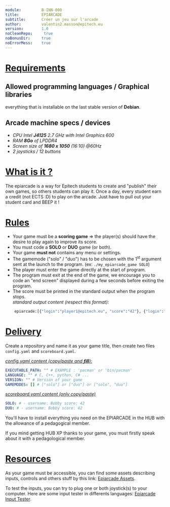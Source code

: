 ```yaml
---
module:         B-INN-000
title:          EPIARCADE
subtitle:       Créer un jeu sur l'arcade
author:         valentin2.masson@epitech.eu 
version:        1.0
noCleanRepo:     true
noBonusDir:     true
noErrorMess:    true
---
```


# <u>Requirements</u> #
## Allowed programming languages / Graphical libraries ##
everything that is installable on the last stable version of **Debian**.

## Arcade machine specs / devices ##
- *CPU Intel **J4125** 2.7 GHz with Intel Graphics 600*
- *RAM **8Go** of LPDDR4*
- *Screen size of **1680 x 1050** (16:10) @60Hz*
- *2 joysticks / 12 buttons*


# <u>What is it ?</u> #
The epiarcade is a way for Epitech students to create and "publish" their own games, so others students can play it. Once a day, every student earn a credit (not ECTS :D) to play on the arcade. Just have to pull out your student card and BEEP it !


# <u>Rules</u> #
- Your game must be a **scoring game** => the player(s) should have the desire to play again to improve its score.
- You must code a **SOLO** or **DUO** game (or both).
- Your game **must not** contains any menu or settings.
- The gamemode ("solo" / "duo") has to be chosen with the 1<sup>st</sup> argument sent at the launch to the program. (ex: `./my_epiarcade_game SOLO`)
- The player must enter the game directly at the start of program.
- The program must exit at the end of the game, we encourage you to code an "end screen" displayed during a few seconds before exiting the program.
- The score must be printed in the standard output when the program stops.  
*standard output content (respect this format):*
```bash
    epiarcade:[{"login":"player1@epitech.eu", "score":"42"}, {"login":"player2@epitech.eu", "score":"84"}]
```

# <u>Delivery</u> #
Create a repository and name it as your game title, then create two files `config.yaml` and `scoreboard.yaml`.  

<u>*config.yaml content (copy/paste and **fill**):*</u>
```yaml
EXECUTABLE_PATH: "" # EXAMPLE : 'pacman' or 'bin/pacman'
LANGUAGE: "" # C, C++, python, C# ...
VERSION: "" # Version of your game
GAMEMODES: [] # ["solo"] or ["duo"] or ["solo", "duo"]
```

<u>*scoreboard.yaml content (only copy/paste)*</u>
```yaml
SOLO: # - username: Bobby score: 42
DUO: # - username: Bobby score: 42
```

You'll have to install everything you need on the EPIARCADE in the HUB with the allowance of a pedagogical member.  

If you mind getting HUB XP thanks to your game, you must firstly speak about it with a pedagological member.

# <u>Resources</u> #
As your game must be accessible, you can find some assets describing inputs, controls and others stuff by this link: [Epiarcade Assets](https://google.com).  

To test the inputs, you can try to plug one or both joystick(s) to your computer. Here are some input tester in differents languages: [Epiarcade Input Tester](https://google.com).

